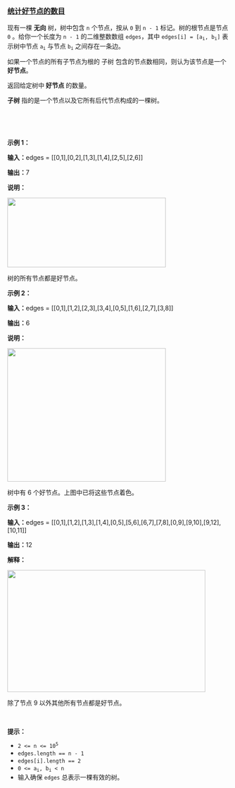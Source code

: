 ### [统计好节点的数目](https://leetcode-cn.com/problems/count-the-number-of-good-nodes)

<p>现有一棵 <strong>无向</strong> 树，树中包含 <code>n</code> 个节点，按从 <code>0</code> 到 <code>n - 1</code> 标记。树的根节点是节点 <code>0</code> 。给你一个长度为 <code>n - 1</code> 的二维整数数组 <code>edges</code>，其中 <code>edges[i] = [a<sub>i</sub>, b<sub>i</sub>]</code> 表示树中节点 <code>a<sub>i</sub></code> 与节点 <code>b<sub>i</sub></code> 之间存在一条边。</p>

<p>如果一个节点的所有子节点为根的&nbsp;<span data-keyword="subtree">子树</span>&nbsp;包含的节点数相同，则认为该节点是一个 <strong>好节点</strong>。</p>

<p>返回给定树中<strong> 好节点 </strong>的数量。</p>

<p><strong>子树</strong>&nbsp;指的是一个节点以及它所有后代节点构成的一棵树。</p>

<p>&nbsp;</p>

<p>&nbsp;</p>

<p><strong class="example">示例 1：</strong></p>

<div class="example-block">
<p><strong>输入：</strong><span class="example-io">edges = [[0,1],[0,2],[1,3],[1,4],[2,5],[2,6]]</span></p>

<p><strong>输出：</strong><span class="example-io">7</span></p>

<p><strong>说明：</strong></p>
<img alt="" src="https://assets.leetcode.com/uploads/2024/05/26/tree1.png" style="width: 360px; height: 158px;" />
<p>树的所有节点都是好节点。</p>
</div>

<p><strong class="example">示例 2：</strong></p>

<div class="example-block">
<p><strong>输入：</strong><span class="example-io">edges = [[0,1],[1,2],[2,3],[3,4],[0,5],[1,6],[2,7],[3,8]]</span></p>

<p><strong>输出：</strong><span class="example-io">6</span></p>

<p><strong>说明：</strong></p>
<img alt="" src="https://assets.leetcode.com/uploads/2024/06/03/screenshot-2024-06-03-193552.png" style="width: 360px; height: 303px;" />
<p>树中有 6 个好节点。上图中已将这些节点着色。</p>
</div>

<p><strong class="example">示例 3：</strong></p>

<div class="example-block">
<p><span class="example-io"><b>输入：</b>edges = [[0,1],[1,2],[1,3],[1,4],[0,5],[5,6],[6,7],[7,8],[0,9],[9,10],[9,12],[10,11]]</span></p>

<p><span class="example-io"><b>输出：</b>12</span></p>

<p><strong>解释：</strong></p>
<img alt="" src="https://assets.leetcode.com/uploads/2024/08/08/rob.jpg" style="width: 450px; height: 277px;" />
<p>除了节点 9 以外其他所有节点都是好节点。</p>
</div>

<p>&nbsp;</p>

<p><strong>提示：</strong></p>

<ul>
	<li><code>2 &lt;= n &lt;= 10<sup>5</sup></code></li>
	<li><code>edges.length == n - 1</code></li>
	<li><code>edges[i].length == 2</code></li>
	<li><code>0 &lt;= a<sub>i</sub>, b<sub>i</sub> &lt; n</code></li>
	<li>输入确保 <code>edges</code> 总表示一棵有效的树。</li>
</ul>

